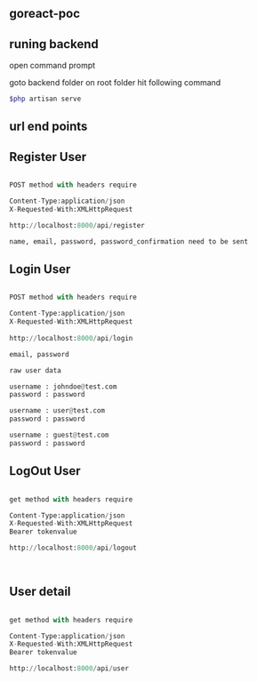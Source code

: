  

## goreact-poc

## runing backend

open command prompt 

goto backend folder on root folder hit following command

```bash
$php artisan serve
```


## url end points

## Register User 

```python

POST method with headers require 

Content-Type:application/json
X-Requested-With:XMLHttpRequest

http://localhost:8000/api/register

name, email, password, password_confirmation need to be sent

```

## Login User 

```python

POST method with headers require 

Content-Type:application/json
X-Requested-With:XMLHttpRequest
 
http://localhost:8000/api/login

email, password

raw user data

username : johndoe@test.com
password : password

username : user@test.com
password : password

username : guest@test.com
password : password

```

## LogOut User 

```python

get method with headers require 

Content-Type:application/json
X-Requested-With:XMLHttpRequest
Bearer tokenvalue

http://localhost:8000/api/logout

 

```

## User detail

```python

get method with headers require 

Content-Type:application/json
X-Requested-With:XMLHttpRequest
Bearer tokenvalue

http://localhost:8000/api/user

 

```
